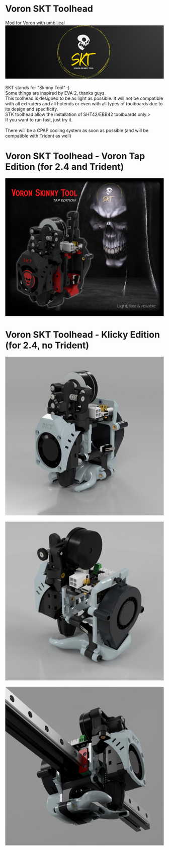 # Voron SKT Toolhead
Mod for Voron with umbilical 
![Alt text](./Images/sktLogo.png)<br/>
<br/>
SKT stands for "Skinny Tool" :)<br/>
Some things are inspired by EVA 2, thanks guys.<br/>
This toolhead is designed to be as light as possible. It will not be compatible with all extruders and all hotends or even with all types of toolboards due to its design and specificity.<br/>
STK toolhead allow the installation of SHT42/EBB42 toolboards only.><br/>
If you want to run fast, just try it.<br/><br/>
There will be a CPAP cooling system as soon as possible (and will be compatible with Trident as well)<br/>

# Voron SKT Toolhead - Voron Tap Edition (for 2.4 and Trident)
![Alt text](./Images/skt_tap.jpg)<br/>

# Voron SKT Toolhead - Klicky Edition (for 2.4, no Trident)
![Alt text](./Images/skt_1.jpg)<br/>
<br/>
![Alt text](./Images/skt_2.jpg)<br/>
<br/>
![Alt text](./Images/skt_3.jpg)<br/>


